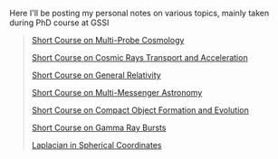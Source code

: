 Here I'll be posting my personal notes on various topics, mainly taken during PhD course at GSSI


> [Short Course on Multi-Probe Cosmology](Murgia_Course_2023.pdf)
> 
> [Short Course on Cosmic Rays Transport and Acceleration](Blasi_Course_2021.pdf)
> 
> [Short Course on General Relativity](Capozziello_Course_2021.pdf)
> 
> [Short Course on Multi-Messenger Astronomy](Branchesi_Course_2021.pdf)
> 
> [Short Course on Compact Object Formation and Evolution](Mapelli_Course_2021.pdf)
> 
> [Short Course on Gamma Ray Bursts](Oganesyan_Course_2021.pdf)
> 
> [Laplacian in Spherical Coordinates](SphericalCoordinates.pdf)



